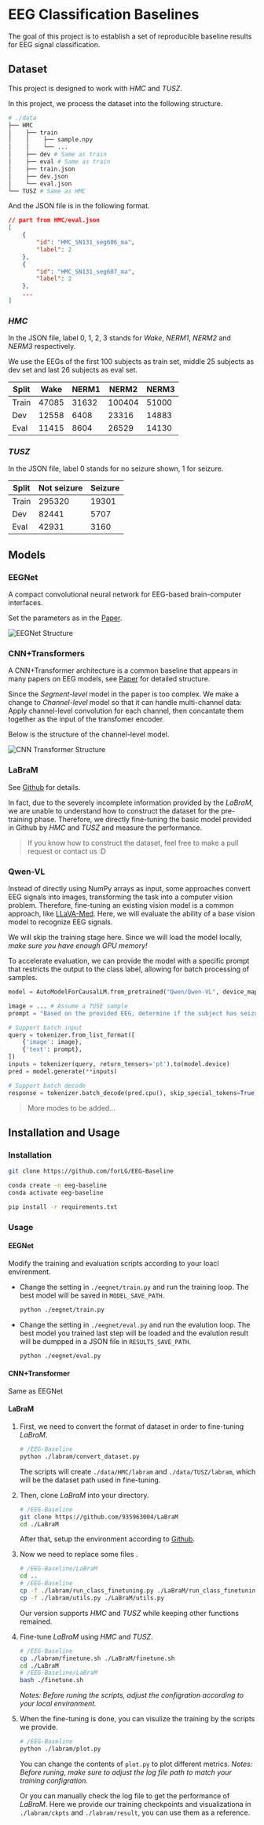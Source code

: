 # EEG Classification Baselines

The goal of this project is to establish a set of reproducible baseline results for EEG signal classification.

## Dataset

This project is designed to work with *HMC* and *TUSZ*. 

In this project, we process the dataset into the following structure.

```bash
# ./data
├── HMC
│    ├── train
│    │    ├── sample.npy
│    │    └── ...
│    ├── dev # Same as train
│    ├── eval # Same as train
│    ├── train.json
│    ├── dev.json
│    └── eval.json
└── TUSZ # Same as HMC
```

And the JSON file is in the following format.

```json
// part from HMC/eval.json
[
    {
        "id": "HMC_SN131_seg606_ma",
        "label": 2
    },
    {
        "id": "HMC_SN131_seg607_ma",
        "label": 2
    },
    ...
]
```

<!-- how to construct the dataset -->

### *HMC*

<!-- Dataset information -->

In the JSON file, label 0, 1, 2, 3 stands for *Wake*, *NERM1*, *NERM2* and *NERM3* respectively.

We use the EEGs of the first 100 subjects as train set, middle 25 subjects as dev set and last 26 subjects as eval set.

| Split | Wake | NERM1 | NERM2 | NERM3 |
|-|-|-|-|-|
| Train | 47085 | 31632 | 100404 | 51000 |
| Dev | 12558 | 6408 | 23316 | 14883 |
| Eval | 11415 | 8604 | 26529 | 14130 |

### *TUSZ*

<!-- Dataset information -->

In the JSON file, label 0 stands for no seizure shown, 1 for seizure.

| Split | Not seizure | Seizure |
|-|-|-|
| Train | 295320 | 19301 |
| Dev | 82441 | 5707 |
| Eval | 42931 | 3160 |

<!-- Dataset link -->

## Models

<a id = 'EEGNet'></a>
### EEGNet

A compact convolutional neural network for EEG-based brain-computer interfaces.

Set the parameters as in the [Paper](https://arxiv.org/pdf/1611.08024).

![EEGNet Structure](./fig/eegnet_structure.png)

### CNN+Transformers

A CNN+Transformer architecture is a common baseline that appears in many papers on EEG models, see [Paper](https://arxiv.org/pdf/2208.02405) for detailed structure.

Since the *Segment-level* model in the paper is too complex. We make a change to *Channel-level* model so that it can handle multi-channel data: Apply channel-level convolution for each channel, then concantate them together as the input of the transfomer encoder. 

Below is the structure of the channel-level model.

![CNN Transformer Structure](./fig/cnn_transformer_structure.png)

### LaBraM

See [Github](https://github.com/935963004/LaBraM) for details. 

In fact, due to the severely incomplete information provided by the *LaBraM*, we are unable to understand how to construct the dataset for the pre-training phase. Therefore, we directly fine-tuning the basic model provided in Github by *HMC* and *TUSZ* and measure the performance. 

> If you know how to construct the dataset, feel free to make a pull request or contact us :D

### Qwen-VL

Instead of directly using NumPy arrays as input, some approaches convert EEG signals into images, transforming the task into a computer vision problem. Therefore, fine-tuning an existing vision model is a common approach, like [LLaVA-Med](https://github.com/microsoft/LLaVA-Med). Here, we will evaluate the ability of a base vision model to recognize EEG signals.

We will skip the training stage here. Since we will load the model locally, *make sure you have enough GPU memory!*

To accelerate evaluation, we can provide the model with a specific prompt that restricts the output to the class label, allowing for batch processing of samples.

```python
model = AutoModelForCausalLM.from_pretrained("Qwen/Qwen-VL", device_map="auto", trust_remote_code=True).eval()

image = ... # Assume a TUSE sample
prompt = "Based on the provided EEG, determine if the subject has seizure. If yes, answer 1; otherwise, answer 0. Any other responses are prohibited."

# Support batch input
query = tokenizer.from_list_format([
    {'image': image}, 
    {'text': prompt},
])
inputs = tokenizer(query, return_tensors='pt').to(model.device)
pred = model.generate(**inputs)

# Support batch decode
response = tokenizer.batch_decode(pred.cpu(), skip_special_tokens=True)
```

> More modes to be added...

## Installation and Usage

### Installation

```bash
git clone https://github.com/forLG/EEG-Baseline

conda create -n eeg-baseline
conda activate eeg-baseline

pip install -r requirements.txt
```

### Usage

#### EEGNet

Modify the training and evaluation scripts according to your loacl envirenment.

- Change the setting in `./eegnet/train.py` and run the training loop. The best model will be saved in `MODEL_SAVE_PATH`.

    ```bash
    python ./eegnet/train.py
    ```
-  Change the setting in `./eegnet/eval.py` and run the evalution loop. The best model you trained last step will be loaded and the evalution result will be dumpped in a JSON file in `RESULTS_SAVE_PATH`.

    ```bash
    python ./eegnet/eval.py
    ```

#### CNN+Transformer

Same as EEGNet

#### LaBraM

1. First, we need to convert the format of dataset in order to fine-tuning *LaBraM*. 

    ```bash
    # /EEG-Baseline
    python ./labram/convert_dataset.py
    ```

    The scripts will create `./data/HMC/labram` and `./data/TUSZ/labram`, which will be the dataset path used in fine-tuning.

2. Then, clone *LaBraM* into your directory.

    ```bash
    # /EEG-Baseline
    git clone https://github.com/935963004/LaBraM
    cd ./LaBraM
    ```

    After that, setup the environment according to [Github](https://github.com/935963004/LaBraM).

3. Now we need to replace some files .
    
    ```bash
    # /EEG-Baseline/LaBraM
    cd ..
    # /EEG-Baseline
    cp -f ./labram/run_class_finetuning.py ./LaBraM/run_class_finetuning.py
    cp -f ./labram/utils.py ./LaBraM/utils.py
    ```

   Our version supports *HMC* and *TUSZ* while keeping other functions remained.

4. Fine-tune *LaBraM* using *HMC* and *TUSZ*. 
    
    ```bash
    # /EEG-Baseline
    cp ./labram/finetune.sh ./LaBraM/finetune.sh
    cd ./LaBraM
    # /EEG-Baseline/LaBraM
    bash ./finetune.sh
    ```
    *Notes: Before runing the scripts, adjust the configration according to your local environment.*

5.  When the fine-tuning is done, you can visulize the training by the scripts we provide. 
    
    ```bash
    # /EEG-Baseline
    python ./labram/plot.py
    ```

    You can change the contents of `plot.py` to plot different metrics.
    *Notes: Before runing, make sure to adjust the log file path to match your training configration.*

    Or you can manually check the log file to get the performance of *LaBraM*. Here we provide our training checkpoints and visualizationa in `./labram/ckpts` and `./labram/result`, you can use them as a reference.


